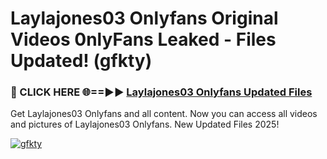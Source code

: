 # Laylajones03 Onlyfans Original Videos 0nlyFans Leaked - Files Updated! (gfkty)

<h3>🔴 CLICK HERE 🌐==►► <a href="https://tinyurl.com/2m67pmp6" rel="nofollow">Laylajones03 Onlyfans Updated Files</a></h3>

Get Laylajones03 Onlyfans and all content. Now you can access all videos and pictures of Laylajones03 Onlyfans. New Updated Files 2025!

[![gfkty](https://i.imgur.com/H4QAA4z.gif)](https://tinyurl.com/2m67pmp6)